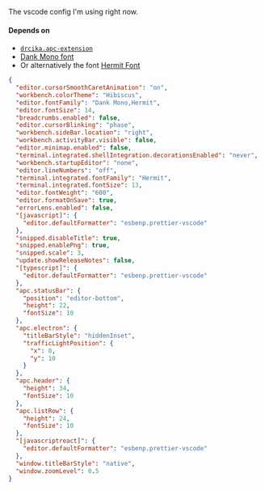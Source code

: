 The vscode config I'm using right now.

#### Depends on
- [`drcika.apc-extension`](https://marketplace.visualstudio.com/items?itemName=drcika.apc-extension)
- [Dank Mono font](https://philpl.gumroad.com/l/dank-mono)
- Or alternatively the font [Hermit Font](https://pcaro.es/hermit/)

```json
{
  "editor.cursorSmoothCaretAnimation": "on",
  "workbench.colorTheme": "Hibiscus",
  "editor.fontFamily": "Dank Mono,Hermit",
  "editor.fontSize": 14,
  "breadcrumbs.enabled": false,
  "editor.cursorBlinking": "phase",
  "workbench.sideBar.location": "right",
  "workbench.activityBar.visible": false,
  "editor.minimap.enabled": false,
  "terminal.integrated.shellIntegration.decorationsEnabled": "never",
  "workbench.startupEditor": "none",
  "editor.lineNumbers": "off",
  "terminal.integrated.fontFamily": "Hermit",
  "terminal.integrated.fontSize": 13,
  "editor.fontWeight": "600",
  "editor.formatOnSave": true,
  "errorLens.enabled": false,
  "[javascript]": {
    "editor.defaultFormatter": "esbenp.prettier-vscode"
  },
  "snipped.disableTitle": true,
  "snipped.enablePng": true,
  "snipped.scale": 3,
  "update.showReleaseNotes": false,
  "[typescript]": {
    "editor.defaultFormatter": "esbenp.prettier-vscode"
  },
  "apc.statusBar": {
    "position": "editor-bottom",
    "height": 22,
    "fontSize": 10
  },
  "apc.electron": {
    "titleBarStyle": "hiddenInset",
    "trafficLightPosition": {
      "x": 8,
      "y": 10
    }
  },
  "apc.header": {
    "height": 34,
    "fontSize": 10
  },
  "apc.listRow": {
    "height": 24,
    "fontSize": 10
  },
  "[javascriptreact]": {
    "editor.defaultFormatter": "esbenp.prettier-vscode"
  },
  "window.titleBarStyle": "native",
  "window.zoomLevel": 0.5
}
```
